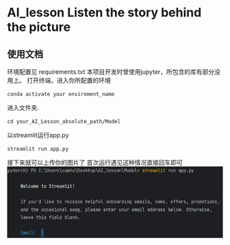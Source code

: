 # AI_lesson Listen the story behind the picture
## 使用文档
环境配置见 requirements.txt
本项目开发时曾使用jupyter，所包含的库有部分没用上。
打开终端，进入你所配置的环境
```
conda activate your enviroment_name
```
进入文件夹.
```
cd your_AI_Lesson_absolute_path/Model
```

以streamlit运行app.py
```
streamlit run app.py
```
接下来就可以上传你的图片了
首次运行遇见这种情况直接回车即可
![alt text](asset/image.png)
